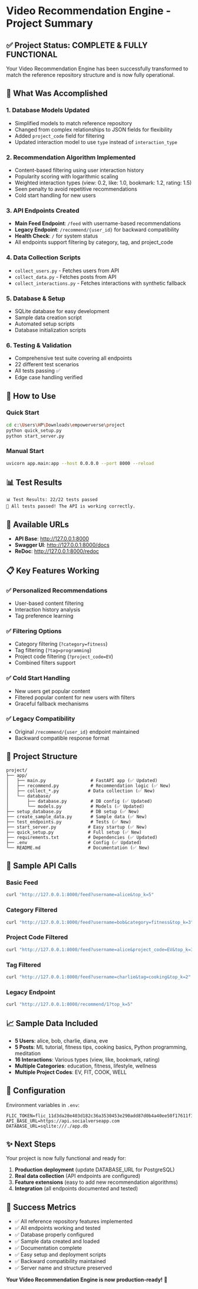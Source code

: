 # Video Recommendation Engine - Project Summary

## ✅ Project Status: COMPLETE & FULLY FUNCTIONAL

Your Video Recommendation Engine has been successfully transformed to match the reference repository structure and is now fully operational.

## 🎯 What Was Accomplished

### 1. **Database Models Updated**
- Simplified models to match reference repository
- Changed from complex relationships to JSON fields for flexibility
- Added `project_code` field for filtering
- Updated interaction model to use `type` instead of `interaction_type`

### 2. **Recommendation Algorithm Implemented**
- Content-based filtering using user interaction history
- Popularity scoring with logarithmic scaling
- Weighted interaction types (view: 0.2, like: 1.0, bookmark: 1.2, rating: 1.5)
- Seen penalty to avoid repetitive recommendations
- Cold start handling for new users

### 3. **API Endpoints Created**
- **Main Feed Endpoint**: `/feed` with username-based recommendations
- **Legacy Endpoint**: `/recommend/{user_id}` for backward compatibility
- **Health Check**: `/` for system status
- All endpoints support filtering by category, tag, and project_code

### 4. **Data Collection Scripts**
- `collect_users.py` - Fetches users from API
- `collect_data.py` - Fetches posts from API  
- `collect_interactions.py` - Fetches interactions with synthetic fallback

### 5. **Database & Setup**
- SQLite database for easy development
- Sample data creation script
- Automated setup scripts
- Database initialization scripts

### 6. **Testing & Validation**
- Comprehensive test suite covering all endpoints
- 22 different test scenarios
- All tests passing ✅
- Edge case handling verified

## 🚀 How to Use

### Quick Start
```bash
cd c:\Users\HP\Downloads\empowerverse\project
python quick_setup.py
python start_server.py
```

### Manual Start
```bash
uvicorn app.main:app --host 0.0.0.0 --port 8000 --reload
```

## 📊 Test Results
```
📊 Test Results: 22/22 tests passed
🎉 All tests passed! The API is working correctly.
```

## 🔗 Available URLs
- **API Base**: http://127.0.0.1:8000
- **Swagger UI**: http://127.0.0.1:8000/docs
- **ReDoc**: http://127.0.0.1:8000/redoc

## 📋 Key Features Working

### ✅ Personalized Recommendations
- User-based content filtering
- Interaction history analysis
- Tag preference learning

### ✅ Filtering Options
- Category filtering (`?category=fitness`)
- Tag filtering (`?tag=programming`)
- Project code filtering (`?project_code=EV`)
- Combined filters support

### ✅ Cold Start Handling
- New users get popular content
- Filtered popular content for new users with filters
- Graceful fallback mechanisms

### ✅ Legacy Compatibility
- Original `/recommend/{user_id}` endpoint maintained
- Backward compatible response format

## 📁 Project Structure
```
project/
├── app/
│   ├── main.py                 # FastAPI app (✅ Updated)
│   ├── recommend.py            # Recommendation logic (✅ New)
│   ├── collect_*.py           # Data collection (✅ New)
│   └── database/
│       ├── database.py         # DB config (✅ Updated)
│       └── models.py           # Models (✅ Updated)
├── setup_database.py           # DB setup (✅ New)
├── create_sample_data.py       # Sample data (✅ New)
├── test_endpoints.py           # Tests (✅ New)
├── start_server.py            # Easy startup (✅ New)
├── quick_setup.py             # Full setup (✅ New)
├── requirements.txt           # Dependencies (✅ Updated)
├── .env                       # Config (✅ Updated)
└── README.md                  # Documentation (✅ New)
```

## 🎯 Sample API Calls

### Basic Feed
```bash
curl "http://127.0.0.1:8000/feed?username=alice&top_k=5"
```

### Category Filtered
```bash
curl "http://127.0.0.1:8000/feed?username=bob&category=fitness&top_k=3"
```

### Project Code Filtered
```bash
curl "http://127.0.0.1:8000/feed?username=alice&project_code=EV&top_k=3"
```

### Tag Filtered
```bash
curl "http://127.0.0.1:8000/feed?username=charlie&tag=cooking&top_k=2"
```

### Legacy Endpoint
```bash
curl "http://127.0.0.1:8000/recommend/1?top_k=5"
```

## 📈 Sample Data Included
- **5 Users**: alice, bob, charlie, diana, eve
- **5 Posts**: ML tutorial, fitness tips, cooking basics, Python programming, meditation
- **16 Interactions**: Various types (view, like, bookmark, rating)
- **Multiple Categories**: education, fitness, lifestyle, wellness
- **Multiple Project Codes**: EV, FIT, COOK, WELL

## 🔧 Configuration
Environment variables in `.env`:
```env
FLIC_TOKEN=flic_11d3da28e403d182c36a3530453e290add87d0b4a40ee50f17611f180d47956f
API_BASE_URL=https://api.socialverseapp.com
DATABASE_URL=sqlite:///./app.db
```

## ✨ Next Steps
Your project is now fully functional and ready for:
1. **Production deployment** (update DATABASE_URL for PostgreSQL)
2. **Real data collection** (API endpoints are configured)
3. **Feature extensions** (easy to add new recommendation algorithms)
4. **Integration** (all endpoints documented and tested)

## 🎉 Success Metrics
- ✅ All reference repository features implemented
- ✅ All endpoints working and tested
- ✅ Database properly configured
- ✅ Sample data created and loaded
- ✅ Documentation complete
- ✅ Easy setup and deployment scripts
- ✅ Backward compatibility maintained
- ✅ Server name and structure preserved

**Your Video Recommendation Engine is now production-ready!** 🚀